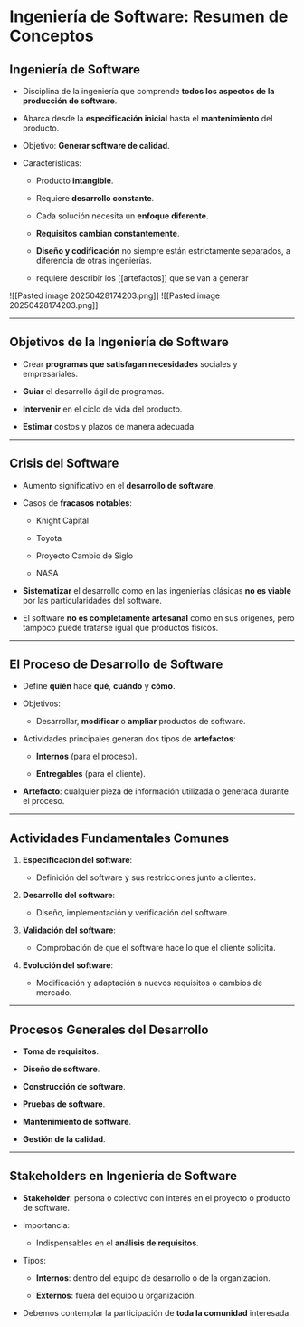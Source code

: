 
# Ingeniería de Software: Resumen de Conceptos

## Ingeniería de Software

- Disciplina de la ingeniería que comprende **todos los aspectos de la producción de software**.
    
- Abarca desde la **especificación inicial** hasta el **mantenimiento** del producto.
    
- Objetivo: **Generar software de calidad**.
    
- Características:
    
    - Producto **intangible**.
        
    - Requiere **desarrollo constante**.
        
    - Cada solución necesita un **enfoque diferente**.
        
    - **Requisitos cambian constantemente**.
        
    - **Diseño y codificación** no siempre están estrictamente separados, a diferencia de otras ingenierías.
		
	- requiere describir los [[artefactos]] que se van a generar	
        
![[Pasted image 20250428174203.png]]        ![[Pasted image 20250428174203.png]]
        

---

## Objetivos de la Ingeniería de Software

- Crear **programas que satisfagan necesidades** sociales y empresariales.
    
- **Guiar** el desarrollo ágil de programas.
    
- **Intervenir** en el ciclo de vida del producto.
    
- **Estimar** costos y plazos de manera adecuada.
    

---

## Crisis del Software

- Aumento significativo en el **desarrollo de software**.
    
- Casos de **fracasos notables**:
    
    - Knight Capital
        
    - Toyota
        
    - Proyecto Cambio de Siglo
        
    - NASA
        
- **Sistematizar** el desarrollo como en las ingenierías clásicas **no es viable** por las particularidades del software.
    
- El software **no es completamente artesanal** como en sus orígenes, pero tampoco puede tratarse igual que productos físicos.
    

---

## El Proceso de Desarrollo de Software

- Define **quién** hace **qué**, **cuándo** y **cómo**.
    
- Objetivos:
    
    - Desarrollar, **modificar** o **ampliar** productos de software.
        
- Actividades principales generan dos tipos de **artefactos**:
    
    - **Internos** (para el proceso).
        
    - **Entregables** (para el cliente).
        
- **Artefacto**: cualquier pieza de información utilizada o generada durante el proceso.
    

---

## Actividades Fundamentales Comunes

1. **Especificación del software**:
    
    - Definición del software y sus restricciones junto a clientes.
        
2. **Desarrollo del software**:
    
    - Diseño, implementación y verificación del software.
        
3. **Validación del software**:
    
    - Comprobación de que el software hace lo que el cliente solicita.
        
4. **Evolución del software**:
    
    - Modificación y adaptación a nuevos requisitos o cambios de mercado.
        

---

## Procesos Generales del Desarrollo

- **Toma de requisitos**.
    
- **Diseño de software**.
    
- **Construcción de software**.
    
- **Pruebas de software**.
    
- **Mantenimiento de software**.
    
- **Gestión de la calidad**.
    

---

## Stakeholders en Ingeniería de Software

- **Stakeholder**: persona o colectivo con interés en el proyecto o producto de software.
    
- Importancia:
    
    - Indispensables en el **análisis de requisitos**.
        
- Tipos:
    
    - **Internos**: dentro del equipo de desarrollo o de la organización.
        
    - **Externos**: fuera del equipo u organización.
        
- Debemos contemplar la participación de **toda la comunidad** interesada.
    
